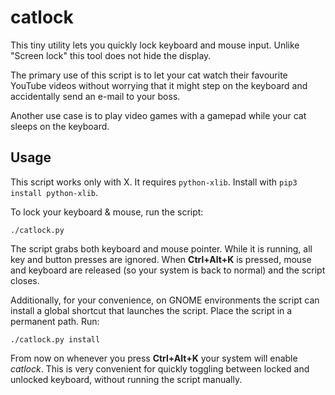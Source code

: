 catlock
===

This tiny utility lets you quickly lock keyboard and mouse input. Unlike "Screen
lock" this tool does not hide the display.

The primary use of this script is to let your cat watch their favourite YouTube
videos without worrying that it might step on the keyboard and accidentally send
an e-mail to your boss.

Another use case is to play video games with a gamepad while your cat sleeps on
the keyboard.

## Usage

This script works only with X. It requires `python-xlib`. Install with `pip3
install python-xlib`.

To lock your keyboard & mouse, run the script:

```
./catlock.py
```

The script grabs both keyboard and mouse pointer. While it is running, all key
and button presses are ignored. When **Ctrl+Alt+K** is pressed, mouse and
keyboard are released (so your system is back to normal) and the script closes.

Additionally, for your convenience, on GNOME environments the script can install
a global shortcut that launches the script. Place the script in a permanent
path. Run:

```
./catlock.py install
```

From now on whenever you press **Ctrl+Alt+K** your system will enable
*catlock*. This is very convenient for quickly toggling between locked and
unlocked keyboard, without running the script manually.
